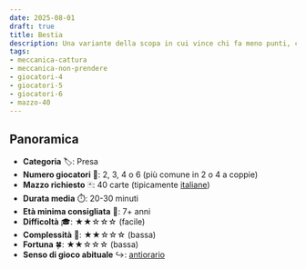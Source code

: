 ```yaml
---
date: 2025-08-01
draft: true
title: Bestia
description: Una variante della scopa in cui vince chi fa meno punti, cioè prende di meno.
tags:
- meccanica-cattura
- meccanica-non-prendere
- giocatori-4
- giocatori-5
- giocatori-6
- mazzo-40
---
```

## Panoramica
- **Categoria** 🏷️: Presa
- **Numero giocatori** 👥: 2, 3, 4 o 6 (più comune in 2 o 4 a coppie)
- **Mazzo richiesto** 🃏: 40 carte (tipicamente [italiane](/info/dizionario/#italiane))
- **Durata media** ⏱️: 20-30 minuti
- **Età minima consigliata** 🎂: 7+ anni
- **Difficoltà** 🎓: ★★☆☆☆ (facile)
- **Complessità** 🧠: ★★☆☆☆ (bassa)
- **Fortuna** 🍀: ★★☆☆☆ (bassa)
- **Senso di gioco abituale** ↪️: [antiorario](/info/dizionario#antiorario)